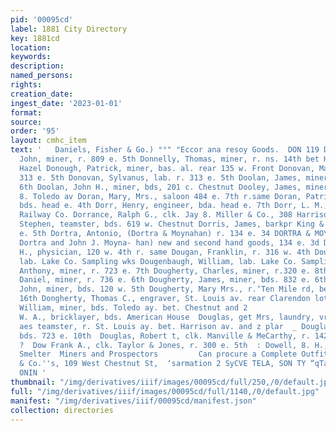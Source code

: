 ```yaml
---
pid: '00095cd'
label: 1881 City Directory
key: 1881cd
location: 
keywords: 
description: 
named_persons: 
rights: 
creation_date: 
ingest_date: '2023-01-01'
format: 
source: 
order: '95'
layout: cmhc_item
text: '   Daniels, Fisher & Go.) °°" "Eccor ana resoy Goods.  DON 119 DOW Donnelly,
  John, miner, r. 809 e. 5th Donnelly, Thomas, miner, r. ns. 14th bet Hemlock and
  Hazel Donough, Patrick, miner, bas. al. rear 135 w. Front Donovan, Mary, Mrs., r.
  313 e. 5th Donovan, Sylvanus, lab. r. 313 e. 5th Doolan, James, miner, r. 405 e.
  6th Doolan, John H., miner, bds, 201 c. Chestnut Dooley, James, miner, bds. 1134
  8. Toledo av Doran, Mary, Mrs., saloon 484 e. 7th r.same Doran, Patrick, miner,
  bds. head e. 4th Dorr, Henry, engineer, bda. head e. 7th Dorr, L. M., supt. City
  Railway Co. Dorrance, Ralph G., clk. Jay 8. Miller & Co., 308 Harrison av Dorrell,
  Stephen, teamster, bds. 619 w. Chestnut Dorris, James, barkpr King & Rock, r 630
  e. 5th Dortra, Antonio, (Dortra & Moynahan) r. 134 e. 34 DORTRA & MOYNAHAN, (Antonio
  Dortra and John J. Moyna- han) new and second hand goods, 134 e. 3d Dougan, David
  H., physician, 120 w. 4th r. same Dougan, Franklin, r. 316 w. 4th Dougenbaugh, John,
  lab. Lake Co. Sampling wks Dougenbaugh, William, lab. Lake Co. Sampling wks Dougherty,
  Anthony, miner, r. 723 e. 7th Dougherty, Charles, miner, r.320 e. 8th Dougherty,
  Daniel, miner, r. 736 e. 6th Dougherty, James, miner, bds. 832 e. 6th Dougherty,
  John, miner, bds. 120 w. 5th Dougherty, Mary Mrs., r.‘Ten Mile rd, bet, 15th and
  16th Dongherty, Thomas C., engraver, St. Louis av. rear Clarendon lotel Dougherty,
  William, miner, bds. Toledo ay. bet. Chestnut and 2                                                                                    Dougherty,
  W. A., bricklayer, bds. American House  Douglas, get Mrs, laundry, vr. 301 e. 6th  Douglas,
  aes teamster, r. St. Louis ay. bet. Harrison av. and z plar  _ Douglas, John, engincer,
  bds. 723 e. 10th  Douglas, Robert t, clk. Manville & MeCarthy, r. 142 w. Chestnut
  ?  Dow Frank A., clk. Taylor & Jones, r. 300 e. 5th  : Dowell, 8. H., fab. La ‘lata
  Smelter  Miners and Prospectors         Can procure a Complete Outfit at McMillen
  & Co.''s, 109 West Chestnut St,  ‘sarmation 2 SyCVE TELA, SON TY “qTaWOT put YHEWLL
  ONIN '
thumbnail: "/img/derivatives/iiif/images/00095cd/full/250,/0/default.jpg"
full: "/img/derivatives/iiif/images/00095cd/full/1140,/0/default.jpg"
manifest: "/img/derivatives/iiif/00095cd/manifest.json"
collection: directories
---
```

